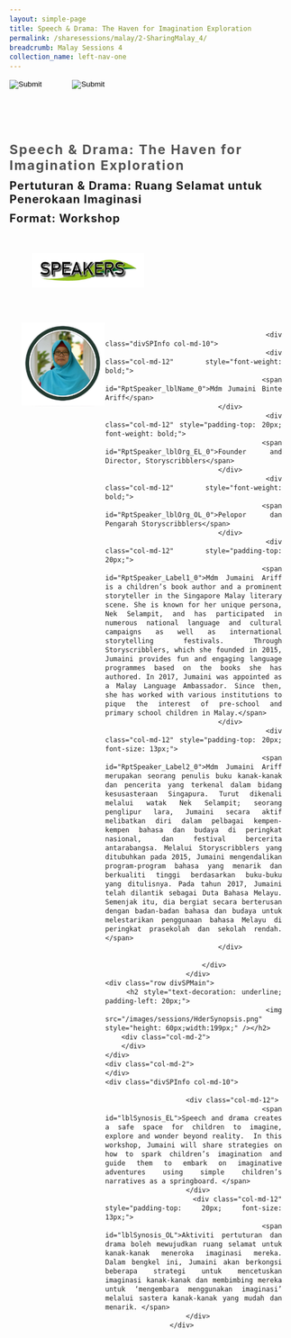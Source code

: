 ```yaml
---
layout: simple-page
title: Speech & Drama: The Haven for Imagination Exploration
permalink: /sharesessions/malay/2-SharingMalay_4/
breadcrumb: Malay Sessions 4
collection_name: left-nav-one
---
```




<input type="image" name="btnBack" id="btnBack" onclick="goBack()" src="/images/btnBack.png" style="height:70px;">
<input type="image" name="btnRegister" id="btnRegister" src="/images/btnClosed.png"
    style="height:70px;padding-left: 50px;" />

<link href="/misc/bootstrap.min.css" rel="stylesheet" />
<link href="/misc/Site.css" rel="stylesheet" />
<style>
    .divSPMain {
        padding: 20px;
        padding-top: 20px;
        text-align: justify;
        border-radius: 20px;
    }
    .divSPInfo {
        padding-top: 1px;
    }
</style>
<script>
        function goBack() {
          window.history.back();
        }
        </script>
        
<div id="PanelSess">
    <div class="col-md-12" style="padding-top: 40px;">
        <b>
            <span id="lblTitle_EL" style="font-weight: bold; font-size: 23px; letter-spacing: 2px; color: #525252">
                Speech & Drama: The Haven for Imagination Exploration</span></b>
    </div>
    <div class="col-md-12" style="padding-top: 10px;">
        <span id="lblTitle_OL" style="font-weight: bold; font-size: 20px; letter-spacing: 1px;">
        Pertuturan & Drama: Ruang Selamat untuk Penerokaan Imaginasi</span>
    </div>
    <div class="col-md-12" style="padding-top: 10px;">
        <span id="tblFormat" style="font-weight: bold; font-size: 20px; letter-spacing: 1px;"><b>Format:</b>
           Workshop</span>
    </div>
    <div class="row divSPMain">
        <h2 style="text-decoration: underline; padding-left: 20px;">
            <img src="/images/sessions/HDerSpeakers.png" style="height: 60px;width:199px;" /></h2>
        <div class="col-md-2">
        </div>
    </div>
<div class="row divSPMain">
                            <div class="col-md-2">
                                <img id="RptSpeaker_Img_0" src="/images/sessions/M21.png" style="float: left; width: 150px;" />
                            </div>

                            <div class="divSPInfo col-md-10">
                                <div class="col-md-12" style="font-weight: bold;">
                                    <span id="RptSpeaker_lblName_0">Mdm Jumaini Binte Ariff</span>
                                </div>
                                <div class="col-md-12" style="padding-top: 20px; font-weight: bold;">
                                    <span id="RptSpeaker_lblOrg_EL_0">Founder and Director, Storyscribblers</span>
                                </div>
                                <div class="col-md-12" style="font-weight: bold;">
                                    <span id="RptSpeaker_lblOrg_OL_0">Pelopor dan Pengarah Storyscribblers</span>
                                </div>
                                <div class="col-md-12" style="padding-top: 20px;">
                                    <span id="RptSpeaker_Label1_0">Mdm Jumaini Ariff is a children’s book author and a prominent storyteller in the Singapore Malay literary scene. She is known for her unique persona, Nek Selampit, and has participated in numerous national language and cultural campaigns as well as international storytelling festivals. Through Storyscribblers, which she founded in 2015, Jumaini provides fun and engaging language programmes based on the books she has authored. In 2017, Jumaini was appointed as a Malay Language Ambassador. Since then, she has worked with various institutions to pique the interest of pre-school and primary school children in Malay.</span>
                                </div>
                                <div class="col-md-12" style="padding-top: 20px; font-size: 13px;">
                                    <span id="RptSpeaker_Label2_0">Mdm Jumaini Ariff merupakan seorang penulis buku kanak-kanak dan pencerita yang terkenal dalam bidang kesusasteraan Singapura. Turut dikenali melalui watak Nek Selampit; seorang penglipur lara, Jumaini secara aktif melibatkan diri dalam pelbagai kempen-kempen bahasa dan budaya di peringkat nasional, dan festival bercerita antarabangsa. Melalui Storyscribblers yang ditubuhkan pada 2015, Jumaini mengendalikan program-program bahasa yang menarik dan berkualiti tinggi berdasarkan buku-buku yang ditulisnya. Pada tahun 2017, Jumaini telah dilantik sebagai Duta Bahasa Melayu. Semenjak itu, dia bergiat secara berterusan dengan badan-badan bahasa dan budaya untuk melestarikan penggunaan bahasa Melayu di peringkat prasekolah dan sekolah rendah.</span>
                                </div>

                            </div>
                        </div>
    <div class="row divSPMain">
        <h2 style="text-decoration: underline; padding-left: 20px;">
            <img src="/images/sessions/HderSynopsis.png" style="height: 60px;width:199px;" /></h2>
        <div class="col-md-2">
        </div>
    </div>
    <div class="col-md-2">
    </div>
    <div class="divSPInfo col-md-10">

                        <div class="col-md-12">
                            <span id="lblSynosis_EL">Speech and drama creates a safe space for children to imagine, explore and wonder beyond reality.  In this workshop, Jumaini will share strategies on how to spark children’s imagination and guide them to embark on imaginative adventures using simple children’s narratives as a springboard. </span>
                        </div>
                        <div class="col-md-12" style="padding-top: 20px; font-size: 13px;">
                            <span id="lblSynosis_OL">Aktiviti pertuturan dan drama boleh mewujudkan ruang selamat untuk kanak-kanak meneroka imaginasi mereka. Dalam bengkel ini, Jumaini akan berkongsi beberapa strategi untuk mencetuskan imaginasi kanak-kanak dan membimbing mereka untuk ‘mengembara menggunakan imaginasi’ melalui sastera kanak-kanak yang mudah dan menarik. </span>
                        </div>
                    </div>

</div>
